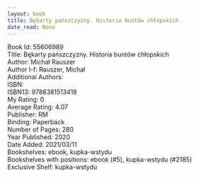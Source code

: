 ```yaml
---
layout: book
title: Bękarty pańszczyzny. Historia buntów chłopskich
date_read: None
---
```


Book Id: 55606989<br />
Title: Bękarty pańszczyzny. Historia buntów chłopskich<br />
Author: Michał Rauszer<br />
Author l-f: Rauszer, Michał<br />
Additional Authors: <br />
ISBN: <br />
ISBN13: 9788381513418<br />
My Rating: 0<br />
Average Rating: 4.07<br />
Publisher: RM<br />
Binding: Paperback<br />
Number of Pages: 280<br />
Year Published: 2020<br />
Date Added: 2021/03/11<br />
Bookshelves: ebook, kupka-wstydu<br />
Bookshelves with positions: ebook (#5), kupka-wstydu (#2185)<br />
Exclusive Shelf: kupka-wstydu<br />

